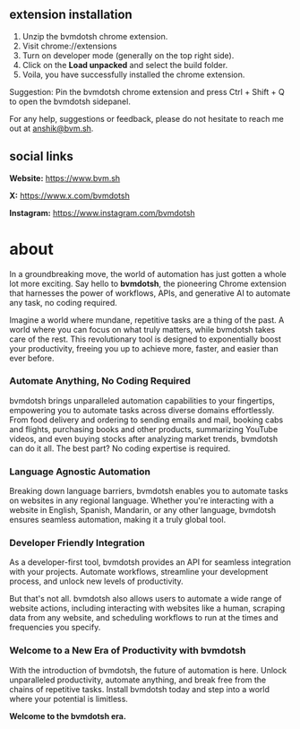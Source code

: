 ## extension installation

1. Unzip the bvmdotsh chrome extension.
2. Visit chrome://extensions
3. Turn on developer mode (generally on the top right side).
4. Click on the **Load unpacked** and select the build folder.
5. Voila, you have successfully installed the chrome extension.

Suggestion: Pin the bvmdotsh chrome extension and press Ctrl + Shift + Q to open the bvmdotsh sidepanel.

For any help, suggestions or feedback, please do not hesitate to reach me out at anshik@bvm.sh.

## social links

**Website:** https://www.bvm.sh

**X:** https://www.x.com/bvmdotsh

**Instagram:** https://www.instagram.com/bvmdotsh

# about

In a groundbreaking move, the world of automation has just gotten a whole lot more exciting. Say hello to **bvmdotsh**, the pioneering Chrome extension that harnesses the power of workflows, APIs, and generative AI to automate any task, no coding required.

Imagine a world where mundane, repetitive tasks are a thing of the past. A world where you can focus on what truly matters, while bvmdotsh takes care of the rest. This revolutionary tool is designed to exponentially boost your productivity, freeing you up to achieve more, faster, and easier than ever before.

### Automate Anything, No Coding Required

bvmdotsh brings unparalleled automation capabilities to your fingertips, empowering you to automate tasks across diverse domains effortlessly. From food delivery and ordering to sending emails and mail, booking cabs and flights, purchasing books and other products, summarizing YouTube videos, and even buying stocks after analyzing market trends, bvmdotsh can do it all. The best part? No coding expertise is required.

### Language Agnostic Automation

Breaking down language barriers, bvmdotsh enables you to automate tasks on websites in any regional language. Whether you're interacting with a website in English, Spanish, Mandarin, or any other language, bvmdotsh ensures seamless automation, making it a truly global tool.

### Developer Friendly Integration

As a developer-first tool, bvmdotsh provides an API for seamless integration with your projects. Automate workflows, streamline your development process, and unlock new levels of productivity.

But that's not all. bvmdotsh also allows users to automate a wide range of website actions, including interacting with websites like a human, scraping data from any website, and scheduling workflows to run at the times and frequencies you specify.

### Welcome to a New Era of Productivity with bvmdotsh

With the introduction of bvmdotsh, the future of automation is here. Unlock unparalleled productivity, automate anything, and break free from the chains of repetitive tasks. Install bvmdotsh today and step into a world where your potential is limitless.

**Welcome to the bvmdotsh era.**
